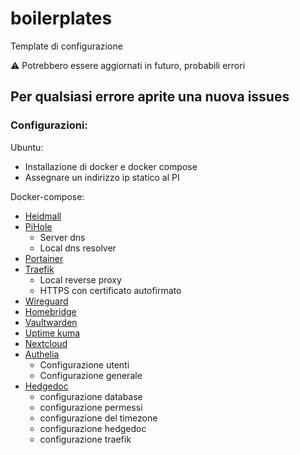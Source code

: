 # boilerplates
Template di configurazione

⚠️ Potrebbero essere aggiornati in futuro, probabili errori

## Per qualsiasi errore aprite una nuova issues

### Configurazioni:

Ubuntu:
- Installazione di docker e docker compose
- Assegnare un indirizzo ip statico al PI

Docker-compose:
- [Heidmall](https://github.com/AndreaPaolo/boilerplates/tree/main/docker-compose/heidmall)
- [PiHole](https://github.com/AndreaPaolo/boilerplates/tree/main/docker-compose/pihole)
    - Server dns
    - Local dns resolver
- [Portainer](https://github.com/AndreaPaolo/boilerplates/tree/main/docker-compose/portainer)
- [Traefik](https://github.com/AndreaPaolo/boilerplates/tree/main/docker-compose/traefik)
    - Local reverse proxy
    - HTTPS con certificato autofirmato
- [Wireguard](https://github.com/AndreaPaolo/boilerplates/tree/main/docker-compose/wireguard)
- [Homebridge](https://github.com/AndreaPaolo/boilerplates/tree/main/docker-compose/homebridge)
- [Vaultwarden](https://github.com/AndreaPaolo/boilerplates/tree/main/docker-compose/vaultwarden)
- [Uptime kuma](https://github.com/AndreaPaolo/boilerplates/tree/main/docker-compose/uptime-kuma)
- [Nextcloud](https://github.com/AndreaPaolo/boilerplates/tree/main/docker-compose/nextcloud)
- [Authelia](https://github.com/AndreaPaolo/boilerplates/tree/main/docker-compose/authelia)
    - Configurazione utenti
    - Configurazione generale
- [Hedgedoc](https://github.com/AndreaPaolo/boilerplates/tree/main/docker-compose/hedgedoc)
    - configurazione database
    - configurazione permessi
    - configurazione del timezone
    - configurazione hedgedoc
    - configurazione traefik